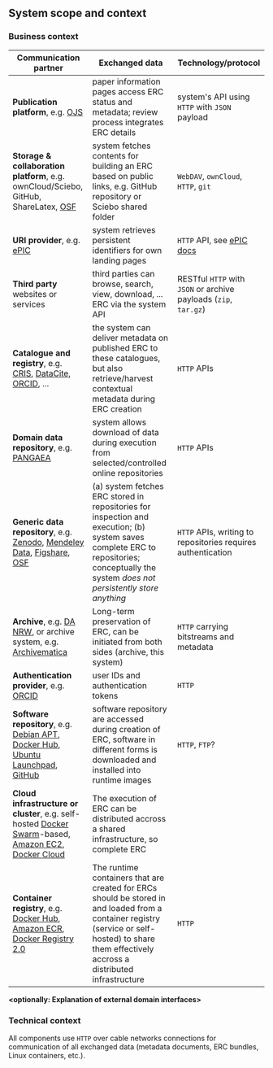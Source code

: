 ## System scope and context

### Business context

<!-- **&lt;Diagram or Table&gt;**

Specification of *all* communication partners (users, IT-systems, ...) with explanations of domain specific inputs and outputs or interfaces. Optionally you can add domain specific formats or communication protocols. -->

Communication partner | Exchanged data | Technology/protocol
--------------------- | ------ | -------
**Publication platform**, e.g. [OJS](https://pkp.sfu.ca/ojs/) | paper information pages access ERC status and metadata; review process integrates ERC details | system's API using `HTTP` with `JSON` payload
**Storage & collaboration platform**, e.g. ownCloud/Sciebo, GitHub, ShareLatex, [OSF](https://osf.io/) | system fetches contents for building an ERC based on public links, e.g. GitHub repository or Sciebo shared folder | `WebDAV`, `ownCloud`, `HTTP`, `git`
**URI provider**, e.g. [ePIC](http://www.pidconsortium.eu/?page_id=74) | system retrieves persistent identifiers for own landing pages | `HTTP` API, see [ePIC docs](http://doc.pidconsortium.eu/guides/overview/)
**Third party** websites or services | third parties can browse, search, view, download, ... ERC via the system API | RESTful `HTTP` with `JSON` or archive payloads (`zip`, `tar.gz`)
**Catalogue and registry**, e.g. [CRIS](https://www.uni-muenster.de/FB7_MultimediaSupport/CRIS_Infoseite/Forschungsdatenbank_Infoseite.html), [DataCite](https://www.datacite.org/), [ORCID](http://orcid.org/), ... | the system can deliver metadata on published ERC to these catalogues, but also retrieve/harvest contextual metadata during ERC creation | `HTTP` APIs
**Domain data repository**, e.g. [PANGAEA](https://www.pangaea.de/) | system allows download of data during execution from selected/controlled online repositories | `HTTP` APIs
**Generic data repository**, e.g. [Zenodo](https://zenodo.org/), [Mendeley Data](https://data.mendeley.com/), [Figshare](http://figshare.com/), [OSF](https://osf.io/) | (a) system fetches ERC stored in repositories for inspection and execution; (b) system saves complete ERC to repositories; conceptually the system _does not persistently store anything_ | `HTTP` APIs, writing to repositories requires authentication
**Archive**, e.g. [DA NRW](https://www.danrw.de/), or archive system, e.g. [Archivematica](https://www.archivematica.org/) | Long-term preservation of ERC, can be initiated from both sides (archive, this system) | `HTTP` carrying bitstreams and metadata
**Authentication provider**, e.g. [ORCID](http://orcid.org/) | user IDs and authentication tokens | `HTTP`
**Software repository**, e.g. [Debian APT](https://wiki.debian.org/Apt), [Docker Hub](https://hub.docker.com/), [Ubuntu Launchpad](https://launchpad.net/ubuntu), [GitHub](https://github.com/) | software repository are accessed during creation of ERC, software in different forms is downloaded and installed into runtime images | `HTTP`, `FTP`?
**Cloud infrastructure or cluster**, e.g. self-hosted [Docker Swarm](https://www.docker.com/products/docker-swarm)-based, [Amazon EC2](), [Docker Cloud]() | The execution of ERC can be distributed accross a shared infrastructure, so complete ERC 
**Container registry**, e.g. [Docker Hub](https://hub.docker.com/), [Amazon ECR](https://aws.amazon.com/de/ecr/), [Docker Registry 2.0](https://github.com/docker/distribution) | The runtime containers that are created for ERCs should be stored in and loaded from a container registry (service or self-hosted) to share them effectively accross a distributed infrastructure | `HTTP`

**&lt;optionally: Explanation of external domain interfaces&gt;**

### Technical context

All components use `HTTP` over cable networks connections for communication of all exchanged data (metadata documents, ERC bundles, Linux containers, etc.).